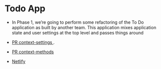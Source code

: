 # Todo App

- In Phase 1, we’re going to perform some refactoring of the To Do application as built by another team. This application mixes application state and user settings at the top level and passes things around



- [PR context-settings ](https://github.com/ManalKhAlbahar/todo-app/pull/1).
- [PR context-methods](https://github.com/ManalKhAlbahar/todo-app/pull/2)
- [Netlify](https://deploy-preview-2--fabulous-mooncake-bf4852.netlify.app/)
